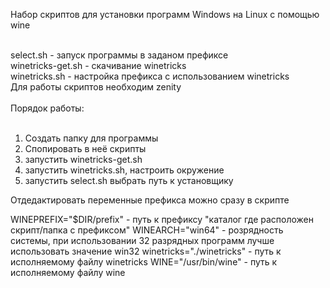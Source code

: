 Набор скриптов для установки программ Windows на Linux c помощью wine<br><br>

select.sh - запуск программы в заданом префиксе<br>
winetricks-get.sh - скачивание winetricks<br>
winetricks.sh - настройка префикса с использованием winetricks<br>
Для работы скриптов необходим zenity <br><br>
Порядок работы: <br><br>
1. Создать папку для программы <br>
2. Спопировать в неё скрипты <br>
3. запустить winetricks-get.sh <br>
4. запустить winetricks.sh, настроить окружение <br>
5. запустить select.sh выбрать путь к установщику <br>

Отдедактировать переменные префикса можно сразу в скрипте
 
WINEPREFIX="$DIR/prefix" - путь к префиксу "каталог где расположен скрипт/папка с префиксом"
WINEARCH="win64" - розрядность системы, при использовании 32 разрядных программ лучше использовать значение win32
winetricks="./winetricks" - путь к исполняемому файлу winetricks
WINE="/usr/bin/wine" - путь к исполняемому файлу wine
